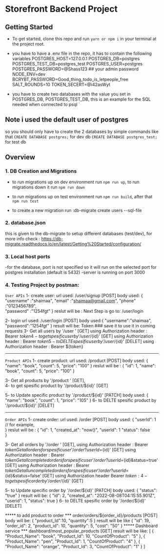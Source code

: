 # Storefront Backend Project
## Getting Started

- To get started, clone this repo and run `yarn or npm i` in your terminal at the project root.

- you have to have a .env file in the repo, it has to contain the following variables
   POSTGRES_HOST=127.0.0.1
   POSTGRES_DB=postgres
   POSTGRES_TEST_DB=postgres_test
   POSTGRES_USER=postgres
   POSTGRES_PASSWORD=@Shass123   ## your admin password
   NODE_ENV=dev
   BCRYBT_PASSWORD=Good_thing_todo_is_letpeople_free
   SALT_ROUNDS=10
   TOKEN_SECERT=@i42asWyt


 - you have to create two databases with the value you set in POSTGRES_DB, POSTGRES_TEST_DB, this is an example for the SQL needed when connected to psql
`
## Note i used the default user of postgres 
 so you should only have to create the 2 databases
 by simple commands like that 
 `CREATE DATABASE postgres;`   for dev db
 `CREATE DATABASE postgres_test;`   for test db 


## Overview


### 1.  DB Creation and Migrations

- to run migrations up on dev environment run `npm run up`, to run migrations down it run `npm run down`
- to run migrations up on test environment run `npm run build`, after that `npm run test`

- to create a new migration run :db-migrate create users --sql-file

### 2. database.json
this is given to the db-migrate to setup different databases (test/dev), for more info check :
https://db-migrate.readthedocs.io/en/latest/Getting%20Started/configuration/


### 3. Local host ports
-for the database, port is not specified so it will run on the selected port for postgres installation (default is 5432)
-server is running on port 3000



### 4. Testing Project by postman:
`User APIs`
 1- create user:
   url used: /user/signup [POST] 
   body used: {
      "username" :"shaimaa",
      "email" :"shaimaa@gmail.com",
      "phone" :"0123456789",  
      "password" :"1254fgt"
     } 
     reslut will be : Next Step is go to: /user/login

  2- login 
    url used:    /user/login [POST]
     body used:{ "username":"shaimaa",
                 "password":"1254fgt"
               }
               result will be: Token ### save it to use it in coming requests
  3- Get all users by '/user ' [GET] using Authorization header : Bearer ${token}   
  4- to get spesific user by '/user/${id}'  [GET] using Authorization header : Bearer ${token}  
  5- to DELTE spesific user by '/user/${id}' [DELET] using Authorization header : Bearer ${token} 
  ************************************************************
`Product APIs`
1- create product:
   url used: /product [POST] 
   body used: 
    {
        "name": "book",
        "count": 5,
        "price": "100"
    }
     reslut will be : 
    {
        "id": 1,
        "name": "book",
        "count": 5,
        "price": "100"
    }

  3- Get all products by '/product ' [GET],   
  4- to get spesific product by '/product/${id}'  [GET]   

  5- to Update specific product by '/product/${id}' [PATCH]
  body used: 
    {
        "name": "book",
        "count": 1,
        "price": "105"
    }
  6- to DELTE spesific product by '/product/${id}' [DELET] 
  **************************************************************
  `Order APIs`
1- create order:
   url used: /order [POST] 
   body used: 
    {
        "userId": 1 // for example,       
    }
     reslut will be : 
    {
        "id": 1,
        "created_at": "now()",
        "userId": 1
        "status": false       
    }

  3- Get all orders by '/order ' [GET],  using Authorization header : Bearer ${token}
     Get all orders for spesific user '/order?userId=${id}' [GET]  using Authorization header : Bearer ${token}
     Get all completed orders for spesific user '/order?userId=${id}&status=true' [GET]  using Authorization header : Bearer ${token}
     Get all un completed orders for spesific user '/order?userId=${id}&status=false' [GET]  using Authorization header Bearer ${token}:  
  4- to get spesific order by '/order/${id}'  [GET]   

  5- to Update specific order by '/order/${id}' [PATCH]
  body used: 
    {
        "status": "true"
    }
    result will be:
    {
    "id": 2,
    "created_at": "2022-08-08T04:15:55.901Z",
    "userid": 1,
    "status": true
}
  6- to DELTE spesific order by '/order/${id}' [DELET] 

  ***** to add product to order ***
   order/orders/${order_id}/products    [POST]
   body will be: 
   {
    "product_Id":10,
    "quantity":5
   }
result will be like 
{
    "id": 19,
    "order_id": 2,
    "product_id": 10,
    "quantity": 5,
    "cost": "50"
}
     ***** Dashboard service ***
     dashboard/most_popular_products [GET]
     result will be like:
     [
    {
        "Product_Name": "book",
        "Product_Id": 10,
        "CountOfProduct": "5"
    },
    {
        "Product_Name": "pen",
        "Product_Id": 1,
        "CountOfProduct": "4"
    },
    {
        "Product_Name": "orange",
        "Product_Id": 3,
        "CountOfProduct": "1"
    }
]